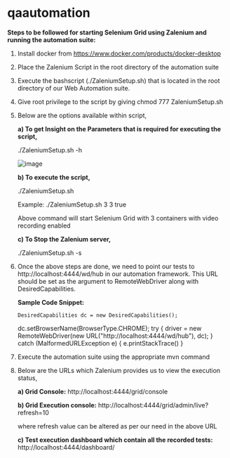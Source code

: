# qaautomation

**Steps to be followed for starting Selenium Grid using Zalenium and running the automation suite:**

1) Install docker from https://www.docker.com/products/docker-desktop
2) Place the Zalenium Script in the root directory of the automation suite
3) Execute the bashscript (./ZaleniumSetup.sh) that is located in the root directory of our Web Automation suite.
4) Give root privilege to the script by giving chmod 777 ZaleniumSetup.sh
5) Below are the options available within script,

   **a) To get Insight on the Parameters that is required for executing the script,**

      ./ZaleniumSetup.sh -h 
      
      ![image](https://user-images.githubusercontent.com/83286077/116243141-3e704980-a784-11eb-8a77-076110e2d70c.png)

 
   **b) To execute the script,**
   
     ./ZaleniumSetup.sh <desiredContainers> <maxDockerSeleniumContainers> <videoRecordingEnabled>
   
      Example:
      ./ZaleniumSetup.sh 3 3 true
      
      Above command will start Selenium Grid with 3 containers with video recording enabled
   
   **c) To Stop the Zalenium server,**
   
      ./ZaleniumSetup.sh -s
    
 6) Once the above steps are done, we need to point our tests to http://localhost:4444/wd/hub in our automation framework. This URL should be set as the argument to     RemoteWebDriver along with DesiredCapabilities.
 
      **Sample Code Snippet:**
    
    	DesiredCapabilities dc = new DesiredCapabilities();
  	dc.setBrowserName(BrowserType.CHROME);
	try {
		driver = new RemoteWebDriver(new URL("http://localhost:4444/wd/hub"), dc);
	} 
	catch (MalformedURLException e) {
		e.printStackTrace()
	}
			
 7) Execute the automation suite using the appropriate mvn command
 8) Below are the URLs which Zalenium provides us to view the execution status,
 
    **a) Grid Console:**
        http://localhost:4444/grid/console
     
    **b) Grid Execution console:**
        http://localhost:4444/grid/admin/live?refresh=10
      
      where refresh value can be altered as per our need in the above URL
      
    **c) Test execution dashboard which contain all the recorded tests:**
        http://localhost:4444/dashboard/
   
   

